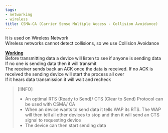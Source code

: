 ```yaml
---
tags:
- networking
- wireless
title: CSMA-CA (Carrier Sense Multiple Access - Collision Avoidance)
---
```


It is used on Wireless Network  
Wireless networks cannot detect collisions, so we use Collision Avoidance

**<u>Working</u>**  
Before transmitting data a device will listen to see if anyone is sending data  
If no one is sending data then it will transmit  
The receiver sends back an ACK once the data is received. If no ACK is received the sending device will start the process all over  
If it hears data transmission it will wait and recheck

 > [!INFO]
 > * An optimal RTS (Ready to Send)/ CTS (Clear to Send) Protocol can be used with CSMA/ CA
 > * When an device wants to send data it tells WAP its RTS. The WAP will then tell all other devices to stop and then it will send an CTS signal to requesting device
 > * The device can then start sending data
